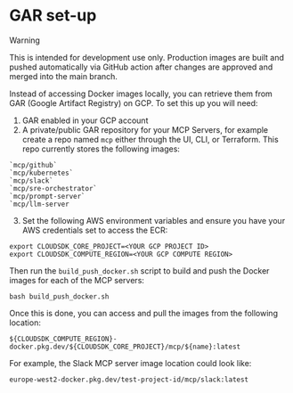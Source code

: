 # GAR set-up

> [!WARNING]
> This is intended for development use only. Production images are built and pushed automatically via GitHub action after changes are approved and merged into the main branch.

Instead of accessing Docker images locally, you can retrieve them from GAR (Google Artifact Registry) on GCP. To set this up you will need:

1. GAR enabled in your GCP account
2. A private/public GAR repository for your MCP Servers, for example create a repo named `mcp` either through the UI, CLI, or Terraform. This repo currently stores the following images:

```shell
`mcp/github`
`mcp/kubernetes`
`mcp/slack`
`mcp/sre-orchestrator`
`mcp/prompt-server`
`mcp/llm-server
```

3. Set the following AWS environment variables and ensure you have your AWS credentials set to access the ECR:

```shell
export CLOUDSDK_CORE_PROJECT=<YOUR GCP PROJECT ID>
export CLOUDSDK_COMPUTE_REGION=<YOUR GCP COMPUTE REGION>
```

Then run the `build_push_docker.sh` script to build and push the Docker images for each of the MCP servers:

```shell
bash build_push_docker.sh
```

Once this is done, you can access and pull the images from the following location:

```shell
${CLOUDSDK_COMPUTE_REGION}-docker.pkg.dev/${CLOUDSDK_CORE_PROJECT}/mcp/${name}:latest
```

For example, the Slack MCP server image location could look like:

```shell
europe-west2-docker.pkg.dev/test-project-id/mcp/slack:latest
```
